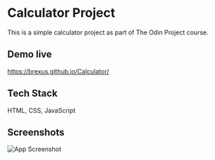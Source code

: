 
# Calculator Project

This is a simple calculator project as part of The Odin Project course. 


## Demo live

https://brexus.github.io/Calculator/


## Tech Stack

HTML, CSS, JavaScript


## Screenshots

![App Screenshot](https://i.imgur.com/idWV2is.png)


